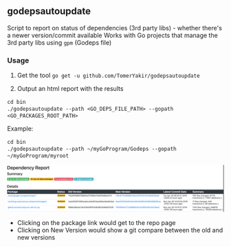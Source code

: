 ## godepsautoupdate
Script to report on status of dependencies (3rd party libs) - whether there's a newer version/commit available
Works with Go projects that manage the 3rd party libs using `gpm` (Godeps file)

### Usage
1. Get the tool
`go get -u github.com/TomerYakir/godepsautoupdate`

2. Output an html report with the results
```
cd bin
./godepsautoupdate --path <GO_DEPS_FILE_PATH> --gopath <GO_PACKAGES_ROOT_PATH>
```

Example:
```
cd bin
./godepsautoupdate --path ~/myGoProgram/Godeps --gopath ~/myGoProgram/myroot
```

![Report Example](reportScreenshot.png?raw=true "Report Example")

- Clicking on the package link would get to the repo page
- Clicking on New Version would show a git compare between the old and new versions